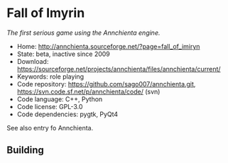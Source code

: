 # Fall of Imyrin

_The first serious game using the Annchienta engine._

- Home: http://annchienta.sourceforge.net/?page=fall_of_imiryn
- State: beta, inactive since 2009
- Download: https://sourceforge.net/projects/annchienta/files/annchienta/current/
- Keywords: role playing
- Code repository: https://github.com/sago007/annchienta.git, https://svn.code.sf.net/p/annchienta/code/ (svn)
- Code language: C++, Python
- Code license: GPL-3.0
- Code dependencies: pygtk, PyQt4

See also entry fo Annchienta.

## Building

